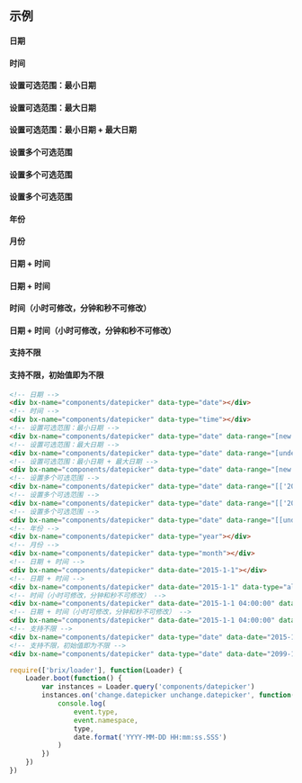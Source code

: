 
## 示例

<div class="bs-example">
    <div class="content">
        <div class="row">
            <div class="col-xs-6">
                <h4>日期</h4>
                <div bx-name="components/datepicker" data-type="date"></div>
            </div>
            <div class="col-xs-6">
                <h4>时间</h4>
                <div bx-name="components/datepicker" data-type="time"></div>
            </div>
        </div>
    </div>
</div>
<div class="bs-example">
    <div class="content">
        <div class="row">
            <div class="col-xs-6">
                <h4>设置可选范围：最小日期</h4>
                <div bx-name="components/datepicker" data-type="date" data-range="[new Date()]"></div>
            </div>
            <div class="col-xs-6">
                <h4>设置可选范围：最大日期</h4>
                <div bx-name="components/datepicker" data-type="date" data-range="[undefined, new Date()]"></div>
            </div>
        </div>
    </div>
</div>
<div class="bs-example">
    <div class="content">
        <div class="row">
            <div class="col-xs-6">
                <h4>设置可选范围：最小日期 + 最大日期</h4>
                <div bx-name="components/datepicker" data-type="date" data-range="[new Date(), '2015-3-14']"></div>
            </div>
            <div class="col-xs-6">
                <h4>设置多个可选范围</h4>
                <div bx-name="components/datepicker" data-type="date" data-range="[['2015-1-1', '2015-2-19'], ['2015-2-25', '2015-3-14']]"></div>
            </div>
        </div>
    </div>
</div>
<div class="bs-example">
    <div class="content">
        <div class="row">
            <div class="col-xs-6">
                <h4>设置多个可选范围</h4>
                <div bx-name="components/datepicker" data-type="date" data-range="[['2015-1-1', '2015-2-19'], ['2015-2-25']]"></div>
            </div>
            <div class="col-xs-6">
                <h4>设置多个可选范围</h4>
                <div bx-name="components/datepicker" data-type="date" data-range="[[undefined, '2015-2-19'], ['2015-2-25']]"></div>
            </div>
        </div>
    </div>
</div>
<div class="bs-example">
    <div class="content">
        <div class="row">
            <div class="col-xs-6">
                <h4>年份</h4>
                <div bx-name="components/datepicker" data-type="year"></div>
            </div>
            <div class="col-xs-6">
                <h4>月份</h4>
                <div bx-name="components/datepicker" data-type="month"></div>
            </div>
        </div>
    </div>
</div>
<div class="bs-example">
    <div class="content">
        <div class="row">
            <div class="col-xs-6">
                <h4>日期 + 时间</h4>
                <div bx-name="components/datepicker" data-date="2015-1-1"></div>
            </div>
            <div class="col-xs-6">
                <h4>日期 + 时间</h4>
                <div bx-name="components/datepicker" data-date="2015-1-1" data-type="all"></div>
            </div>
        </div>
    </div>
</div>
<div class="bs-example">
    <div class="content">
        <div class="row">
            <div class="col-xs-6">
                <h4>时间（小时可修改，分钟和秒不可修改）</h4>
                <div bx-name="components/datepicker" data-date="2015-1-1 04:00:00" data-type="hour"></div>
            </div>
            <div class="col-xs-6">
                <h4>日期 + 时间（小时可修改，分钟和秒不可修改）</h4>
                <div bx-name="components/datepicker" data-date="2015-1-1 04:00:00" data-type="date hour"></div>
            </div>
        </div>
    </div>
</div>
<div class="bs-example">
    <div class="content">
        <div class="row">
            <div class="col-xs-6">
                <h4>支持不限</h4>
                <div bx-name="components/datepicker" data-type="date" data-date="2015-1-1" data-unlimit="2099-1-1"></div>
            </div>
            <div class="col-xs-6">
                <h4>支持不限，初始值即为不限</h4>
                <div bx-name="components/datepicker" data-type="date" data-date="2099-1-1" data-unlimit="2099-1-1"></div>
            </div>
        </div>
    </div>
</div>

<!-- 
            // 
            // var types = 'change.datepicker ' + _.map(['date', 'month', 'year', 'hour', 'minute', 'second'], function(item, index) {
            //     return 'change.datepicker.' + item
            // }).join(' ')
            // console.log(types)
 -->
<script type="text/javascript">
    require(['brix/loader'], function(Loader) {
        Loader.boot(function() {
            var instances = Loader.query('components/datepicker')
            instances.on('change.datepicker unchange.datepicker', function(event, date, type) {
                console.log(
                    event.type,
                    event.namespace,
                    type, 
                    date.format('YYYY-MM-DD HH:mm:ss.SSS')
                )
            })
        })
    })
</script>

```html
<!-- 日期 -->
<div bx-name="components/datepicker" data-type="date"></div>
<!-- 时间 -->
<div bx-name="components/datepicker" data-type="time"></div>
<!-- 设置可选范围：最小日期 -->
<div bx-name="components/datepicker" data-type="date" data-range="[new Date()]"></div>
<!-- 设置可选范围：最大日期 -->
<div bx-name="components/datepicker" data-type="date" data-range="[undefined, new Date()]"></div>
<!-- 设置可选范围：最小日期 + 最大日期 -->
<div bx-name="components/datepicker" data-type="date" data-range="[new Date(), '2015-3-14']"></div>
<!-- 设置多个可选范围 -->
<div bx-name="components/datepicker" data-type="date" data-range="[['2015-1-1', '2015-2-19'], ['2015-2-25', '2015-3-14']]"></div>
<!-- 设置多个可选范围 -->
<div bx-name="components/datepicker" data-type="date" data-range="[['2015-1-1', '2015-2-19'], ['2015-2-25']]"></div>
<!-- 设置多个可选范围 -->
<div bx-name="components/datepicker" data-type="date" data-range="[[undefined, '2015-2-19'], ['2015-2-25']]"></div>
<!-- 年份 -->
<div bx-name="components/datepicker" data-type="year"></div>
<!-- 月份 -->
<div bx-name="components/datepicker" data-type="month"></div>
<!-- 日期 + 时间 -->
<div bx-name="components/datepicker" data-date="2015-1-1"></div>
<!-- 日期 + 时间 -->
<div bx-name="components/datepicker" data-date="2015-1-1" data-type="all"></div>
<!-- 时间（小时可修改，分钟和秒不可修改） -->
<div bx-name="components/datepicker" data-date="2015-1-1 04:00:00" data-type="hour"></div>
<!-- 日期 + 时间（小时可修改，分钟和秒不可修改） -->
<div bx-name="components/datepicker" data-date="2015-1-1 04:00:00" data-type="date hour"></div>
<!-- 支持不限 -->
<div bx-name="components/datepicker" data-type="date" data-date="2015-1-1" data-unlimit="2099-1-1"></div>
<!-- 支持不限，初始值即为不限 -->
<div bx-name="components/datepicker" data-type="date" data-date="2099-1-1" data-unlimit="2099-1-1"></div>
```

```js
require(['brix/loader'], function(Loader) {
    Loader.boot(function() {
        var instances = Loader.query('components/datepicker')
        instances.on('change.datepicker unchange.datepicker', function(event, date, type) {
            console.log(
                event.type,
                event.namespace,
                type, 
                date.format('YYYY-MM-DD HH:mm:ss.SSS')
            )
        })
    })
})
```